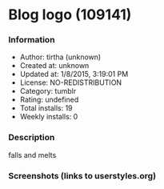 # Blog logo (109141)

### Information
- Author: tirtha (unknown)
- Created at: unknown
- Updated at: 1/8/2015, 3:19:01 PM
- License: NO-REDISTRIBUTION
- Category: tumblr
- Rating: undefined
- Total installs: 19
- Weekly installs: 0


### Description
falls and melts


### Screenshots (links to userstyles.org)



